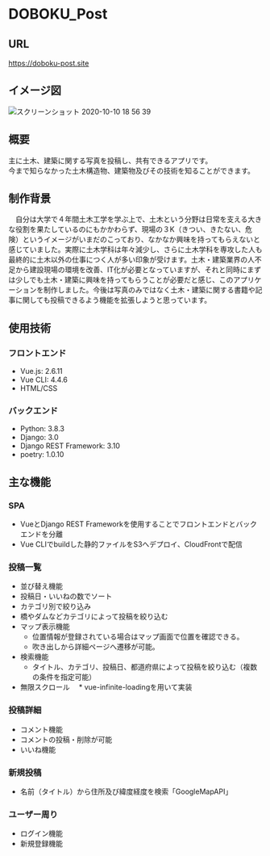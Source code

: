 # DOBOKU_Post
## URL
https://doboku-post.site

## イメージ図
![スクリーンショット 2020-10-10 18 56 39](https://user-images.githubusercontent.com/62042131/95652190-56ef7e00-0b2a-11eb-9c95-798d9c5476dc.png)

## 概要
主に土木、建築に関する写真を投稿し、共有できるアプリです。  
今まで知らなかった土木構造物、建築物及びその技術を知ることができます。

## 制作背景
　自分は大学で４年間土木工学を学ぶ上で、土木という分野は日常を支える大きな役割を果たしているのにもかかわらず、現場の３K（きつい、きたない、危険）というイメージがいまだのこっており、なかなか興味を持ってもらえないと感じていました。実際に土木学科は年々減少し、さらに土木学科を専攻した人も最終的に土木以外の仕事につく人が多い印象が受けます。土木・建築業界の人不足から建設現場の環境を改善、IT化が必要となっていますが、それと同時にまずは少しでも土木・建築に興味を持ってもらうことが必要だと感じ、このアプリケーションを制作しました。今後は写真のみではなく土木・建築に関する書籍や記事に関しても投稿できるよう機能を拡張しようと思っています。
 
## 使用技術
### フロントエンド
* Vue.js: 2.6.11
* Vue CLI: 4.4.6
* HTML/CSS
### バックエンド
* Python: 3.8.3
* Django: 3.0
* Django REST Framework: 3.10
* poetry: 1.0.10

## 主な機能
### SPA
* VueとDjango REST Frameworkを使用することでフロントエンドとバックエンドを分離
* Vue CLIでbuildした静的ファイルをS3へデプロイ、CloudFrontで配信

### 投稿一覧
* 並び替え機能
 * 投稿日・いいねの数でソート
* カテゴリ別で絞り込み
 * 橋やダムなどカテゴリによって投稿を絞り込む
* マップ表示機能
  * 位置情報が登録されている場合はマップ画面で位置を確認できる。
  * 吹き出しから詳細ページへ遷移が可能。
* 検索機能
  * タイトル、カテゴリ、投稿日、都道府県によって投稿を絞り込む（複数の条件を指定可能）
* 無限スクロール
　* vue-infinite-loadingを用いて実装

### 投稿詳細
* コメント機能
 * コメントの投稿・削除が可能
* いいね機能

### 新規投稿
* 名前（タイトル）から住所及び緯度経度を検索「GoogleMapAPI」

### ユーザー周り
* ログイン機能
* 新規登録機能

